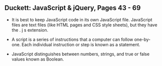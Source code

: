 ## Duckett: JavaScript & jQuery, Pages 43 - 69
- It is best to keep JavaScript code in its own JavaScript
file. JavaScript files are text files (like HTML pages and
CSS style sheets), but they have the . j s extension.


- A script is a series of instructions that a computer can follow one-by-one.
Each individual instruction or step is known as a statement.

- JavaScript distinguishes between numbers,
strings, and true or false values known as
Boolean.